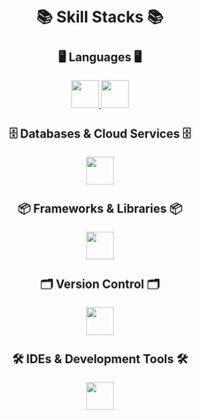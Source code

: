<h1 align="center" style="font-size: 2em;">📚 Skill Stacks 📚</h1>

<h3 align="center" style="font-size: 1.5em;">🖥️ Languages 🖥️</h3>
<p align="center">
  <a href="https://skillicons.dev">
    <img src="https://skillicons.dev/icons?i=c,java,js,kotlin,python" style="width: 50px; height: 50px;"/>
  </a>
  <a href="https://skillicons.dev">
    <img src="https://skillicons.dev/icons?i=css,html" style="width: 50px; height: 50px;"/>
  </a>
</p>

<h3 align="center" style="font-size: 1.5em;">🗄️ Databases & Cloud Services 🗄️</h3>
<p align="center">
  <a href="https://skillicons.dev">
    <img src="https://skillicons.dev/icons?i=firebase,mysql" style="width: 50px; height: 50px;"/>
  </a>
</p>

<h3 align="center" style="font-size: 1.5em;">📦 Frameworks & Libraries 📦</h3>
<p align="center">
  <a href="https://skillicons.dev">
    <img src="https://skillicons.dev/icons?i=django,react,spring" style="width: 50px; height: 50px;"/>
  </a>
</p>

<h3 align="center" style="font-size: 1.5em;">🗂️ Version Control 🗂️</h3>
<p align="center">
  <a href="https://skillicons.dev">
    <img src="https://skillicons.dev/icons?i=git,github" style="width: 50px; height: 50px;"/>
  </a>
</p>

<h3 align="center" style="font-size: 1.5em;">🛠️ IDEs & Development Tools 🛠️</h3>
<p align="center">
  <a href="https://skillicons.dev">
    <img src="https://skillicons.dev/icons?i=androidstudio,vscode" style="width: 50px; height: 50px;"/>
  </a>
</p>
